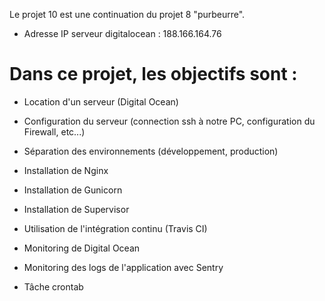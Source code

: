 Le projet 10 est une continuation du projet 8 "purbeurre".

- Adresse IP serveur digitalocean : 188.166.164.76

# Dans ce projet, les objectifs sont :

- Location d'un serveur (Digital Ocean)

- Configuration du serveur (connection ssh à notre PC, configuration du Firewall, etc...)

- Séparation des environnements (développement, production)

- Installation de Nginx

- Installation de Gunicorn

- Installation de Supervisor

- Utilisation de l'intégration continu (Travis CI)

- Monitoring de Digital Ocean

- Monitoring des logs de l'application avec Sentry

- Tâche crontab
